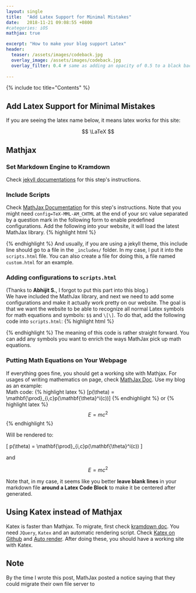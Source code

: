 ```yaml
---
layout: single
title:  "Add Latex Support for Minimal Mistakes"
date:   2018-11-21 09:08:55 +0800
#categories: iOS
mathjax: true

excerpt: "How to make your blog support Latex"
header:
  teaser: /assets/images/codeback.jpg
  overlay_image: /assets/images/codeback.jpg
  overlay_filter: 0.4 # same as adding an opacity of 0.5 to a black background
  
---
```


{% include toc title="Contents" %}

## Add Latex Support for Minimal Mistakes

If you are seeing the latex name below, it means latex works for this site:

$$ \LaTeX $$

## Mathjax
### Set Markdown Engine to Kramdown
Check [jekyll documentations][jekyll-doc] for this step's instructions.

### Include Scripts
Check [MathJax Documentation][Mathjax-doc] for this step's instructions. Note that you might need ``config=TeX-MML-AM_CHTML`` at the end of your src value separated by a question mark in the following form to enable predefined configurations. Add the following into your website, it will load the latest MathJax library.
{% highlight html %}
<script type="text/javascript" async
	src="https://cdnjs.cloudflare.com/ajax/libs/mathjax/2.7.5/latest.js?config=TeX-MML-AM_CHTML">
</script>
{% endhighlight %}
And usually, if you are using a jekyll theme, this include line should go to a file in the ``_includes/`` folder. In my case, I put it into the ``scripts.html`` file. You can also create a file for doing this, a file named ``custom.html`` for an example.

### Adding configurations to ``scripts.html``
(Thanks to **Abhijit S.**, I forgot to put this part into this blog.)  
We have included the MathJax library, and next we need to add some configurations and make it actually work pretty on our website. The goal is that we want
the website to be able to recognize all normal Latex symbols for math equations and symbols: ``$$`` and ``\[\]``. To do that, add the following
code into ``scripts.html``:
{% highlight html %}
<script type="text/x-mathjax-config">
   MathJax.Hub.Config({
     extensions: ["tex2jax.js"],
     jax: ["input/TeX", "output/HTML-CSS"],
     tex2jax: {
       inlineMath: [ ['$','$'], ["\\(","\\)"] ],
       displayMath: [ ['$$','$$'], ["\\[","\\]"] ],
       processEscapes: true
     },
     "HTML-CSS": { availableFonts: ["TeX"] }
   });
</script>
{% endhighlight %}
The meaning of this code is rather straight forward. You can add any symbols you want to enrich the ways MathJax pick up math equations.

### Putting Math Equations on Your Webpage
If everything goes fine, you should get a working site with Mathjax. For usages of writing mathematics on page, check [MathJax Doc][Mathjax-page]. Use my blog as an example:  
Math code:
{% highlight latex %}
\[p(\theta) = \mathbf{\prod}_{i,c}p(\mathbf{\theta}^i(c))\]
{% endhighlight %}
or
{% highlight latex %}
$$ E = mc^2 $$
{% endhighlight %}

Will be rendered to:

\[ p(\theta) = \mathbf{\prod}_{i,c}p(\mathbf{\theta}^i(c)) \]

and 

$$ E = mc^2 $$

Note that, in my case, it seems like you better **leave blank lines** in your markdown file **around a Latex Code Block** to make it be centered after generated.

## Using Katex instead of Mathjax
Katex is faster than Mathjax. To migrate, first check [kramdown doc][kramdown-katex]. You need ``JQuery``, ``Katex`` and an automatic rendering script. Check [Katex on Github][katex-git] and [Auto render][auto-render]. After doing these, you should have a working site with Katex.

## Note
By the time I wrote this post, MathJax posted a notice saying that they could migrate their own file server to 



[jekyll-doc]:https://jekyllrb.com/docs/configuration/
[Mathjax-doc]:http://docs.mathjax.org/en/latest/start.html
[Mathjax-page]:http://docs.mathjax.org/en/latest/start.html#putting-mathematics-in-a-web-page
[kramdown-katex]:https://kramdown.gettalong.org/math_engine/mathjax.html
[katex-git]:https://github.com/Khan/KaTeX
[auto-render]:https://github.com/Khan/KaTeX/blob/master/contrib/auto-render/README.md

